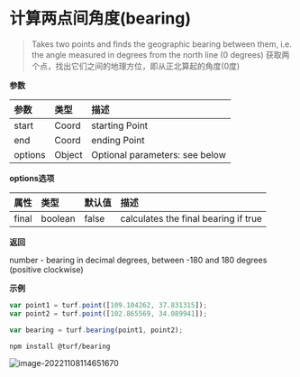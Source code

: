 # 计算两点间角度(bearing)

> Takes two points and finds the geographic bearing between them, i.e. the angle measured in degrees from the north line (0 degrees)
> 获取两个点，找出它们之间的地理方位，即从正北算起的角度(0度)

**参数**

| 参数    | 类型   | 描述                           |
| :------ | :----- | :----------------------------- |
| start   | Coord  | starting Point                 |
| end     | Coord  | ending Point                   |
| options | Object | Optional parameters: see below |

**options选项**

| 属性  | 类型    | 默认值 | 描述                                 |
| :---- | :------ | :----- | :----------------------------------- |
| final | boolean | false  | calculates the final bearing if true |

**返回**

number - bearing in decimal degrees, between -180 and 180 degrees (positive clockwise)

**示例**

```js
var point1 = turf.point([109.104262, 37.831315]);
var point2 = turf.point([102.865569, 34.089941]);

var bearing = turf.bearing(point1, point2);
```

```
npm install @turf/bearing
```

![image-20221108114651670](https://pzy-images.oss-cn-hangzhou.aliyuncs.com/img/image-20221108114651670.webp)